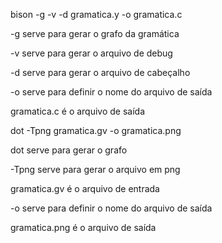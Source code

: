  bison -g -v -d gramatica.y -o gramatica.c

 -g serve para gerar o grafo da gramática

-v serve para gerar o arquivo de debug

-d serve para gerar o arquivo de cabeçalho

-o serve para definir o nome do arquivo de saída

gramatica.c é o arquivo de saída



dot -Tpng gramatica.gv -o gramatica.png

dot serve para gerar o grafo

-Tpng serve para gerar o arquivo em png

gramatica.gv é o arquivo de entrada

-o serve para definir o nome do arquivo de saída

gramatica.png é o arquivo de saída

